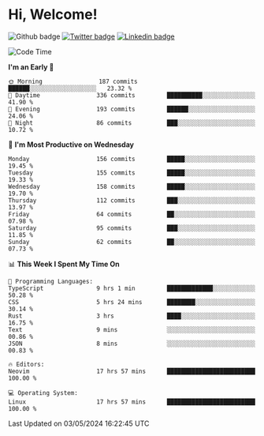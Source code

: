   # Hi, Welcome!
  ![Github badge](https://img.shields.io/github/followers/kraken-afk.svg?style=social&label=Follow&maxAge=2592000)
  [![Twitter badge](https://img.shields.io/badge/-Twitter-00acee?style=flat-square&logo=Twitter&logoColor=white)](https://twitter.com/trshppl)
  [![Linkedin badge](https://img.shields.io/badge/LinkedIn-0077B5?style=flat-square&logo=linkedin&logoColor=white)](https://www.linkedin.com/in/noveanrer)
<!--START_SECTION:waka-->
![Code Time](http://img.shields.io/badge/Code%20Time-179%20hrs%203%20mins-blue)

**I'm an Early 🐤** 

```text
🌞 Morning                187 commits         ██████░░░░░░░░░░░░░░░░░░░   23.32 % 
🌆 Daytime                336 commits         ██████████░░░░░░░░░░░░░░░   41.90 % 
🌃 Evening                193 commits         ██████░░░░░░░░░░░░░░░░░░░   24.06 % 
🌙 Night                  86 commits          ███░░░░░░░░░░░░░░░░░░░░░░   10.72 % 
```
📅 **I'm Most Productive on Wednesday** 

```text
Monday                   156 commits         █████░░░░░░░░░░░░░░░░░░░░   19.45 % 
Tuesday                  155 commits         █████░░░░░░░░░░░░░░░░░░░░   19.33 % 
Wednesday                158 commits         █████░░░░░░░░░░░░░░░░░░░░   19.70 % 
Thursday                 112 commits         ███░░░░░░░░░░░░░░░░░░░░░░   13.97 % 
Friday                   64 commits          ██░░░░░░░░░░░░░░░░░░░░░░░   07.98 % 
Saturday                 95 commits          ███░░░░░░░░░░░░░░░░░░░░░░   11.85 % 
Sunday                   62 commits          ██░░░░░░░░░░░░░░░░░░░░░░░   07.73 % 
```


📊 **This Week I Spent My Time On** 

```text
💬 Programming Languages: 
TypeScript               9 hrs 1 min         █████████████░░░░░░░░░░░░   50.28 % 
CSS                      5 hrs 24 mins       ████████░░░░░░░░░░░░░░░░░   30.14 % 
Rust                     3 hrs               ████░░░░░░░░░░░░░░░░░░░░░   16.75 % 
Text                     9 mins              ░░░░░░░░░░░░░░░░░░░░░░░░░   00.86 % 
JSON                     8 mins              ░░░░░░░░░░░░░░░░░░░░░░░░░   00.83 % 

🔥 Editors: 
Neovim                   17 hrs 57 mins      █████████████████████████   100.00 % 

💻 Operating System: 
Linux                    17 hrs 57 mins      █████████████████████████   100.00 % 
```


 Last Updated on 03/05/2024 16:22:45 UTC
<!--END_SECTION:waka-->